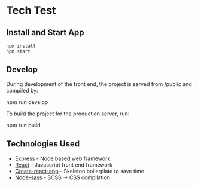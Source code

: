 # Tech Test

## Install and Start App

    npm install
    npm start

## Develop

During development of the front end, the project is served from /public and compiled by:

  npm run develop

To build the project for the production server, run:

  npm run build

## Technologies Used

- [Express](https://github.com/expressjs/express) - Node based web framework
- [React](https://facebook.github.io/react/) - Javascript front end framework
- [Create-react-app](https://github.com/facebookincubator/create-react-app) - Skeleton boilerplate to save time
- [Node-sass](https://github.com/sass/node-sass) - SCSS -> CSS compilation
